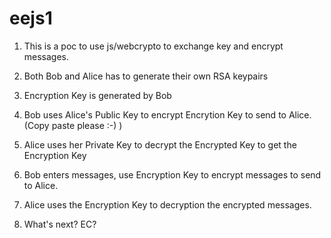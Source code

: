 # eejs1
1. This is a poc to use js/webcrypto to exchange key and encrypt messages.
2. Both Bob and Alice has to generate their own RSA keypairs
3. Encryption Key is generated by Bob
4. Bob uses Alice's Public Key to encrypt Encrytion Key to send to Alice. (Copy paste please :-) )
5. Alice uses her Private Key to decrypt the Encrypted Key to get the Encryption Key
6. Bob enters messages, use Encryption Key to encrypt messages to send to Alice.
7. Alice uses the Encryption Key to decryption the encrypted messages.

9. What's next? EC?
